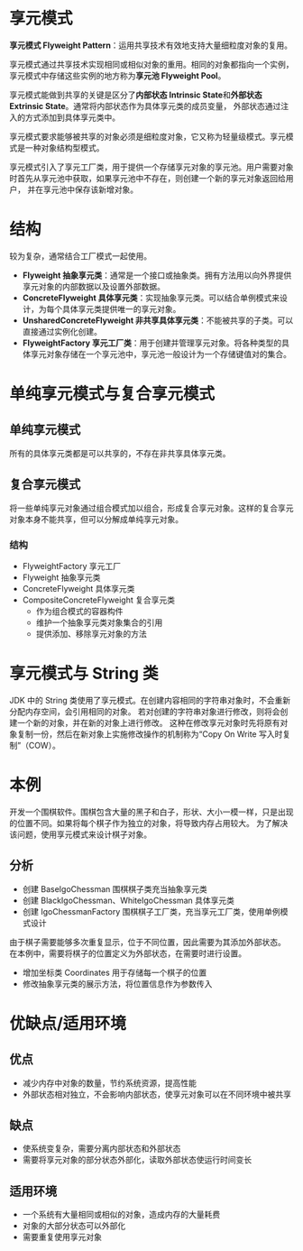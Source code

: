 # 享元模式

**享元模式 Flyweight Pattern**：运用共享技术有效地支持大量细粒度对象的复用。

享元模式通过共享技术实现相同或相似对象的重用。相同的对象都指向一个实例，享元模式中存储这些实例的地方称为**享元池 Flyweight
Pool**。

享元模式能做到共享的关键是区分了**内部状态 Intrinsic State**和**外部状态 Extrinsic State**。通常将内部状态作为具体享元类的成员变量，
外部状态通过注入的方式添加到具体享元类中。

享元模式要求能够被共享的对象必须是细粒度对象，它又称为轻量级模式。享元模式是一种对象结构型模式。

享元模式引入了享元工厂类，用于提供一个存储享元对象的享元池。用户需要对象时首先从享元池中获取，如果享元池中不存在，则创建一个新的享元对象返回给用户，
并在享元池中保存该新增对象。

# 结构

较为复杂，通常结合工厂模式一起使用。

- **Flyweight 抽象享元类**：通常是一个接口或抽象类。拥有方法用以向外界提供享元对象的内部数据以及设置外部数据。
- **ConcreteFlyweight 具体享元类**：实现抽象享元类。可以结合单例模式来设计，为每个具体享元类提供唯一的享元对象。
- **UnsharedConcreteFlyweight 非共享具体享元类**：不能被共享的子类。可以直接通过实例化创建。
- **FlyweightFactory 享元工厂类**：用于创建并管理享元对象。将各种类型的具体享元对象存储在一个享元池中，享元池一般设计为一个存储键值对的集合。

# 单纯享元模式与复合享元模式

## 单纯享元模式

所有的具体享元类都是可以共享的，不存在非共享具体享元类。

## 复合享元模式

将一些单纯享元对象通过组合模式加以组合，形成复合享元对象。这样的复合享元对象本身不能共享，但可以分解成单纯享元对象。

### 结构

- FlyweightFactory 享元工厂
- Flyweight 抽象享元类
- ConcreteFlyweight 具体享元类
- CompositeConcreteFlyweight 复合享元类
    - 作为组合模式的容器构件
    - 维护一个抽象享元类对象集合的引用
    - 提供添加、移除享元对象的方法

# 享元模式与 String 类

JDK 中的 String 类使用了享元模式。在创建内容相同的字符串对象时，不会重新分配内存空间，会引用相同的对象。
若对创建的字符串对象进行修改，则将会创建一个新的对象，并在新的对象上进行修改。
这种在修改享元对象时先将原有对象复制一份，然后在新对象上实施修改操作的机制称为“Copy On Write 写入时复制”（COW）。

# 本例

开发一个围棋软件。围棋包含大量的黑子和白子，形状、大小一模一样，只是出现的位置不同。如果将每个棋子作为独立的对象，将导致内存占用较大。
为了解决该问题，使用享元模式来设计棋子对象。

## 分析

- 创建 BaseIgoChessman 围棋棋子类充当抽象享元类
- 创建 BlackIgoChessman、WhiteIgoChessman 具体享元类
- 创建 IgoChessmanFactory 围棋棋子工厂类，充当享元工厂类，使用单例模式设计

由于棋子需要能够多次重复显示，位于不同位置，因此需要为其添加外部状态。 在本例中，需要将棋子的位置定义为外部状态，在需要时进行设置。

- 增加坐标类 Coordinates 用于存储每一个棋子的位置
- 修改抽象享元类的展示方法，将位置信息作为参数传入

# 优缺点/适用环境

## 优点

- 减少内存中对象的数量，节约系统资源，提高性能
- 外部状态相对独立，不会影响内部状态，使享元对象可以在不同环境中被共享

## 缺点

- 使系统变复杂，需要分离内部状态和外部状态
- 需要将享元对象的部分状态外部化，读取外部状态使运行时间变长

## 适用环境

- 一个系统有大量相同或相似的对象，造成内存的大量耗费
- 对象的大部分状态可以外部化
- 需要重复使用享元对象


